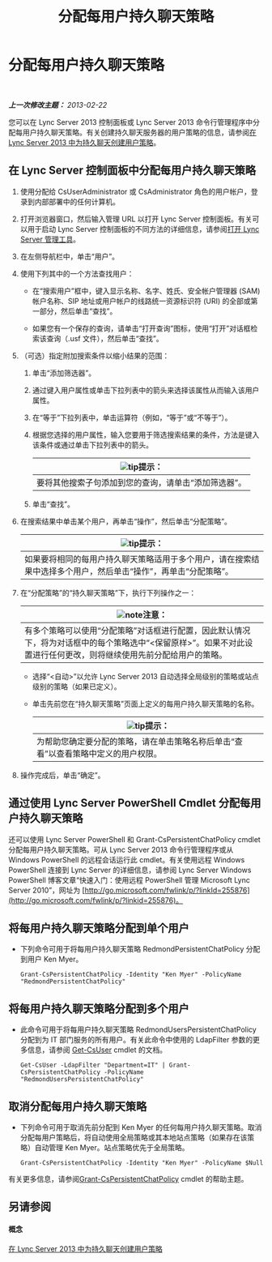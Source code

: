 ﻿---
title: 分配每用户持久聊天策略
TOCTitle: 分配每用户持久聊天策略
ms:assetid: e22168f2-fde1-4f0a-b194-1fc881436822
ms:mtpsurl: https://technet.microsoft.com/zh-cn/library/JJ721908(v=OCS.15)
ms:contentKeyID: 49888647
ms.date: 05/19/2016
mtps_version: v=OCS.15
ms.translationtype: HT
---

# 分配每用户持久聊天策略

 

_**上一次修改主题：** 2013-02-22_

您可以在 Lync Server 2013 控制面板或 Lync Server 2013 命令行管理程序中分配每用户持久聊天策略。有关创建持久聊天服务器的用户策略的信息，请参阅[在 Lync Server 2013 中为持久聊天创建用户策略](lync-server-2013-create-a-user-policy-for-persistent-chat.md)。

## 在 Lync Server 控制面板中分配每用户持久聊天策略

1.  使用分配给 CsUserAdministrator 或 CsAdministrator 角色的用户帐户，登录到内部部署中的任何计算机。

2.  打开浏览器窗口，然后输入管理 URL 以打开 Lync Server 控制面板。有关可以用于启动 Lync Server 控制面板的不同方法的详细信息，请参阅[打开 Lync Server 管理工具](lync-server-2013-open-lync-server-administrative-tools.md)。

3.  在左侧导航栏中，单击“用户”。

4.  使用下列其中的一个方法查找用户：
    
      - 在“搜索用户”框中，键入显示名称、名字、姓氏、安全帐户管理器 (SAM) 帐户名称、SIP 地址或用户帐户的线路统一资源标识符 (URI) 的全部或第一部分，然后单击“查找”。
    
      - 如果您有一个保存的查询，请单击“打开查询”图标，使用“打开”对话框检索该查询（.usf 文件），然后单击“查找”。

5.  （可选）指定附加搜索条件以缩小结果的范围：
    
    1.  单击“添加筛选器”。
    
    2.  通过键入用户属性或单击下拉列表中的箭头来选择该属性从而输入该用户属性。
    
    3.  在“等于”下拉列表中，单击运算符（例如，“等于”或“不等于”）。
    
    4.  根据您选择的用户属性，输入您要用于筛选搜索结果的条件，方法是键入该条件或通过单击下拉列表中的箭头。
        
        <table>
        <thead>
        <tr class="header">
        <th><img src="images/Gg398094.tip(OCS.15).gif" title="tip" alt="tip" />提示：</th>
        </tr>
        </thead>
        <tbody>
        <tr class="odd">
        <td>要将其他搜索子句添加到您的查询，请单击“添加筛选器”。</td>
        </tr>
        </tbody>
        </table>
    
    5.  单击“查找”。

6.  在搜索结果中单击某个用户，再单击“操作”，然后单击“分配策略”。
    
    <table>
    <thead>
    <tr class="header">
    <th><img src="images/Gg398094.tip(OCS.15).gif" title="tip" alt="tip" />提示：</th>
    </tr>
    </thead>
    <tbody>
    <tr class="odd">
    <td>如果要将相同的每用户持久聊天策略适用于多个用户，请在搜索结果中选择多个用户，然后单击“操作”，再单击“分配策略”。</td>
    </tr>
    </tbody>
    </table>


7.  在“分配策略”的“持久聊天策略”下，执行下列操作之一：
    
    <table>
    <thead>
    <tr class="header">
    <th><img src="images/Dn783119.note(OCS.15).gif" title="note" alt="note" />注意：</th>
    </tr>
    </thead>
    <tbody>
    <tr class="odd">
    <td>有多个策略可以使用“分配策略”对话框进行配置，因此默认情况下，将为对话框中的每个策略选中“&lt;保留原样&gt;”。如果不对此设置进行任何更改，则将继续使用先前分配给用户的策略。</td>
    </tr>
    </tbody>
    </table>
    
      - 选择“\<自动\>”以允许 Lync Server 2013 自动选择全局级别的策略或站点级别的策略（如果已定义）。
    
      - 单击先前您在“持久聊天策略”页面上定义的每用户持久聊天策略的名称。
        
        <table>
        <thead>
        <tr class="header">
        <th><img src="images/Gg398094.tip(OCS.15).gif" title="tip" alt="tip" />提示：</th>
        </tr>
        </thead>
        <tbody>
        <tr class="odd">
        <td>为帮助您确定要分配的策略，请在单击策略名称后单击“查看”以查看策略中定义的用户权限。</td>
        </tr>
        </tbody>
        </table>


8.  操作完成后，单击“确定”。

## 通过使用 Lync Server PowerShell Cmdlet 分配每用户持久聊天策略

还可以使用 Lync Server PowerShell 和 Grant-CsPersistentChatPolicy cmdlet 分配每用户持久聊天策略。可从 Lync Server 2013 命令行管理程序或从 Windows PowerShell 的远程会话运行此 cmdlet。有关使用远程 Windows PowerShell 连接到 Lync Server 的详细信息，请参阅 Lync Server Windows PowerShell 博客文章“快速入门：使用远程 PowerShell 管理 Microsoft Lync Server 2010”，网址为 [http://go.microsoft.com/fwlink/p/?linkId=255876](http://go.microsoft.com/fwlink/p/?linkid=255876)。

## 将每用户持久聊天策略分配到单个用户

  - 下列命令可用于将每用户持久聊天策略 RedmondPersistentChatPolicy 分配到用户 Ken Myer。
    
        Grant-CsPersistentChatPolicy -Identity "Ken Myer" -PolicyName "RedmondPersistentChatPolicy"

## 将每用户持久聊天策略分配到多个用户

  - 此命令可用于将每用户持久聊天策略 RedmondUsersPersistentChatPolicy 分配到为 IT 部门服务的所有用户。有关此命令中使用的 LdapFilter 参数的更多信息，请参阅 [Get-CsUser](https://docs.microsoft.com/en-us/powershell/module/skype/Get-CsUser) cmdlet 的文档。
    
        Get-CsUser -LdapFilter "Department=IT" | Grant-CsPersistentChatPolicy -PolicyName "RedmondUsersPersistentChatPolicy"

## 取消分配每用户持久聊天策略

  - 下列命令可用于取消先前分配到 Ken Myer 的任何每用户持久聊天策略。取消分配每用户策略后，将自动使用全局策略或其本地站点策略（如果存在该策略）自动管理 Ken Myer。站点策略优先于全局策略。
    
        Grant-CsPersistentChatPolicy -Identity "Ken Myer" -PolicyName $Null

有关更多信息，请参阅[Grant-CsPersistentChatPolicy](https://docs.microsoft.com/en-us/powershell/module/skype/Grant-CsPersistentChatPolicy) cmdlet 的帮助主题。

## 另请参阅

#### 概念

[在 Lync Server 2013 中为持久聊天创建用户策略](lync-server-2013-create-a-user-policy-for-persistent-chat.md)


